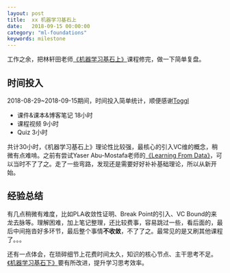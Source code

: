 ```yaml
---
layout: post
title:  xx 机器学习基石上
date:   2018-09-15 00:00:00
category: "ml-foundations"
keywords: milestone
---
```


工作之余，把林轩田老师[《机器学习基石上》](https://www.coursera.org/learn/ntumlone-mathematicalfoundations/home/welcome)课程修完，做一下简单复盘。

## 时间投入

2018-08-29~2018-09-15期间，时间投入简单统计，顺便感谢[Toggl](https://toggl.com/)

+ 课件&课本&博客笔记 18小时
+ 课程视频 9小时
+ Quiz 3小时

共计30小时，《机器学习基石上》理论性比较强，最核心的引入VC维的概念，稍微有点难啃。之前有尝试Yaser Abu-Mostafa老师的[《Learning From Data》](https://work.caltech.edu/telecourse.html)，可以当时不了了之。走了一些弯路，发现还是需要好好补补基础理论，所以从新开始。  

## 经验总结

有几点稍微有难度，比如PLA收敛性证明、Break Point的引入、VC Bound的来龙去脉等。理解困难，加上笔记整理，还比较费事，容易跳过一些，看后面的，最后中间拖沓好多环节，最后整个事情**不收敛**，不了了之。最常见的是又刷其他课程了。。。  

还有一点体会，在琐碎细节上花费时间太久，知识的核心节点、主干思考不足。[《机器学习基石下》](https://www.coursera.org/learn/ntumlone-algorithmicfoundations/home/welcome)要有所改进，提升学习思考效率。



